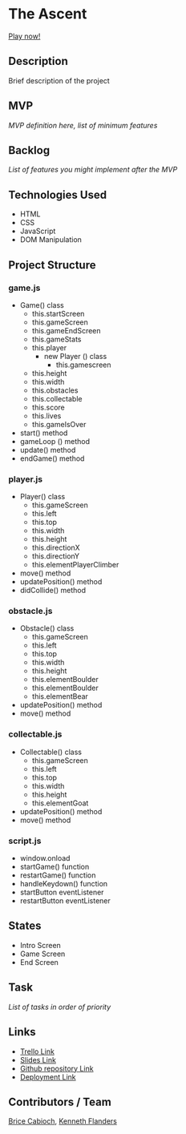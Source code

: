 # The Ascent

[Play now!](https://theflanders2.github.io/proj1-the-ascent/)

## Description
Brief description of the project


## MVP

_MVP definition here, list of minimum features_

## Backlog

_List of features you might implement after the MVP_

## Technologies Used

- HTML
- CSS
- JavaScript
- DOM Manipulation

## Project Structure

### game.js

- Game() class
  - this.startScreen
  - this.gameScreen
  - this.gameEndScreen
  - this.gameStats
  - this.player
    - new Player () class
      - this.gamescreen
  - this.height
  - this.width
  - this.obstacles
  - this.collectable
  - this.score
  - this.lives
  - this.gameIsOver
- start() method
- gameLoop () method
- update() method
- endGame() method

### player.js

- Player() class
  - this.gameScreen
  - this.left
  - this.top
  - this.width
  - this.height
  - this.directionX
  - this.directionY
  - this.elementPlayerClimber
- move() method
- updatePosition() method
- didCollide() method

### obstacle.js

- Obstacle() class
  - this.gameScreen
  - this.left
  - this.top
  - this.width
  - this.height
  - this.elementBoulder
  - this.elementBoulder
  - this.elementBear
- updatePosition() method
- move() method

### collectable.js

- Collectable() class
  - this.gameScreen
  - this.left
  - this.top
  - this.width
  - this.height
  - this.elementGoat
- updatePosition() method
- move() method

### script.js

- window.onload
- startGame() function
- restartGame() function
- handleKeydown() function
- startButton eventListener
- restartButton eventListener

## States

- Intro Screen
- Game Screen
- End Screen

## Task

_List of tasks in order of priority_

## Links

- [Trello Link](https://trello.com/b/mrn2ZLo1)
- [Slides Link](http://slides.com)
- [Github repository Link](https://github.com/theflanders2/proj1-the-ascent)
- [Deployment Link](https://theflanders2.github.io/proj1-the-ascent/)

## Contributors / Team

[Brice Cabioch](https://github.com/Bricebrice), [Kenneth Flanders](https://github.com/theflanders2)
